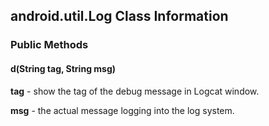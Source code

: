 ## android.util.Log Class Information
### Public Methods
#### d(String tag, String msg)

**tag** - show the tag of the debug message in Logcat window.

**msg** - the actual message logging into the log system.

